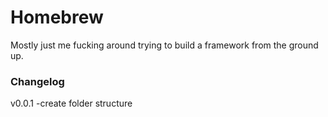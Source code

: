 # Homebrew

Mostly just me fucking around trying to build a framework from the ground up.

### Changelog

v0.0.1
-create folder structure